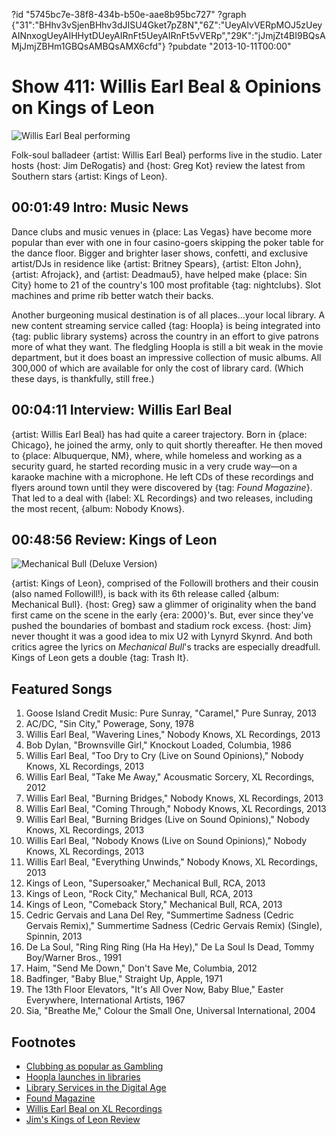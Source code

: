 ?id "5745bc7e-38f8-434b-b50e-aae8b95bc727"
?graph {"31":"BHhv3vSjenBHhv3dJISU4Gket7pZ8N","6Z":"UeyAIvVERpMOJ5zUeyAINnxogUeyAIHHytDUeyAIRnFt5UeyAIRnFt5vVERp","29K":"jJmjZt4BI9BQsAMjJmjZBHm1GBQsAMBQsAMX6cfd"}
?pubdate "2013-10-11T00:00"

# Show 411: Willis Earl Beal & Opinions on Kings of Leon

![Willis Earl Beal performing](https://static.soundopinions.org/images/2013/willisearlbeale.jpg)

Folk-soul balladeer {artist: Willis Earl Beal} performs live in the studio. Later hosts {host: Jim DeRogatis} and {host: Greg Kot} review the latest from Southern stars {artist: Kings of Leon}.


## 00:01:49 Intro: Music News
Dance clubs and music venues in {place: Las Vegas} have become more popular than ever with one in four casino-goers skipping the poker table for the dance floor. Bigger and brighter laser shows, confetti, and exclusive artist/DJs in residence like {artist: Britney Spears}, {artist: Elton John}, {artist: Afrojack}, and {artist: Deadmau5}, have helped make {place: Sin City} home to 21 of the country's 100 most profitable {tag: nightclubs}. Slot machines and prime rib better watch their backs.

Another burgeoning musical destination is of all places…your local library. A new content streaming service called {tag: Hoopla} is being integrated into {tag: public library systems} across the country in an effort to give patrons more of what they want. The fledgling Hoopla is still a bit weak in the movie department, but it does boast an impressive collection of music albums. All 300,000 of which are available for only the cost of library card. (Which these days, is thankfully, still free.)

## 00:04:11 Interview: Willis Earl Beal
{artist: Willis Earl Beal} has had quite a career trajectory. Born in {place: Chicago}, he joined the army, only to quit shortly thereafter. He then moved to {place: Albuquerque, NM}, where, while homeless and working as a security guard, he started recording music in a very crude way—on a karaoke machine with a microphone. He left CDs of these recordings and flyers around town until they were discovered by {tag: *Found Magazine*}. That led to a deal with {label: XL Recordings} and two releases, including the most recent, {album: Nobody Knows}.


## 00:48:56 Review: Kings of Leon
![Mechanical Bull (Deluxe Version)](https://static.soundopinions.org/assets/411/29K0.jpg)

{artist: Kings of Leon}, comprised of the Followill brothers and their cousin (also named Followill!), is back with its 6th release called {album: Mechanical Bull}. {host: Greg} saw a glimmer of originality when the band first came on the scene in the early {era: 2000}'s. But, ever since they've pushed the boundaries of bombast and stadium rock excess. {host: Jim} never thought it was a good idea to mix U2 with Lynyrd Skynrd. And both critics agree the lyrics on *Mechanical Bull*'s tracks are especially dreadfull. Kings of Leon gets a double {tag: Trash It}.

## Featured Songs
1. Goose Island Credit Music: Pure Sunray, "Caramel," Pure Sunray, 2013
1. AC/DC, "Sin City," Powerage, Sony, 1978
1. Willis Earl Beal, "Wavering Lines," Nobody Knows, XL Recordings, 2013
1. Bob Dylan, "Brownsville Girl," Knockout Loaded, Columbia, 1986
1. Willis Earl Beal, "Too Dry to Cry (Live on Sound Opinions)," Nobody Knows, XL Recordings, 2013
1. Willis Earl Beal, "Take Me Away," Acousmatic Sorcery, XL Recordings, 2012
1. Willis Earl Beal, "Burning Bridges," Nobody Knows, XL Recordings, 2013
1. Willis Earl Beal, "Coming Through," Nobody Knows, XL Recordings, 2013
1. Willis Earl Beal, "Burning Bridges (Live on Sound Opinions)," Nobody Knows, XL Recordings, 2013
1. Willis Earl Beal, "Nobody Knows (Live on Sound Opinions)," Nobody Knows, XL Recordings, 2013
1. Willis Earl Beal, "Everything Unwinds," Nobody Knows, XL Recordings, 2013
1. Kings of Leon, "Supersoaker," Mechanical Bull, RCA, 2013
1. Kings of Leon, "Rock City," Mechanical Bull, RCA, 2013
1. Kings of Leon, "Comeback Story," Mechanical Bull, RCA, 2013
1. Cedric Gervais and Lana Del Rey, "Summertime Sadness (Cedric Gervais Remix)," Summertime Sadness (Cedric Gervais Remix) (Single), Spinnin, 2013
1. De La Soul, "Ring Ring Ring (Ha Ha Hey)," De La Soul Is Dead, Tommy Boy/Warner Bros., 1991
1. Haim, "Send Me Down," Don't Save Me, Columbia, 2012
1. Badfinger, "Baby Blue," Straight Up, Apple, 1971
1. The 13th Floor Elevators, "It's All Over Now, Baby Blue," Easter Everywhere, International Artists, 1967
1. Sia, "Breathe Me," Colour the Small One, Universal International, 2004


## Footnotes
- [Clubbing as popular as Gambling](http://www.billboard.com/biz/articles/news/5748057/in-vegas-clubbing-almost-as-popular-as-gambling)
- [Hoopla launches in libraries](http://www.billboard.com/biz/articles/news/digital-and-mobile/5740761/public-libraries-launch-media-streaming-service-300k)
- [Library Services in the Digital Age](http://libraries.pewinternet.org/2013/01/22/library-services/)
- [Found Magazine](http://www.quimbys.com/store/3877)
- [Willis Earl Beal on XL Recordings](http://www.xlrecordings.com/willisearlbeal)
- [Jim's Kings of Leon Review](http://www.wbez.org/blogs/jim-derogatis/2013-10/rim-shots-upset-and-kings-leon-108830)
